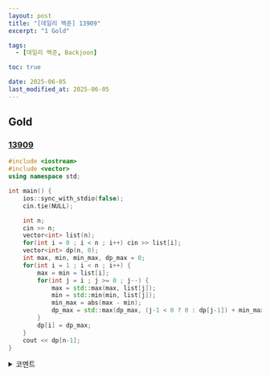 ```yaml
---
layout: post
title: "[데일리 백준] 13909"
excerpt: "1 Gold"

tags:
  - [데일리 백준, Backjoon]

toc: true

date: 2025-06-05
last_modified_at: 2025-06-05
---
```

## Gold
### [13909][def]

```c++
#include <iostream>
#include <vector>
using namespace std;

int main() {
    ios::sync_with_stdio(false);
    cin.tie(NULL);

    int n;
    cin >> n;
    vector<int> list(n);
    for(int i = 0 ; i < n ; i++) cin >> list[i];
    vector<int> dp(n, 0);
    int max, min, min_max, dp_max = 0;
    for(int i = 1 ; i < n ; i++) {
        max = min = list[i];
        for(int j = i ; j >= 0 ; j--) {
            max = std::max(max, list[j]);
            min = std::min(min, list[j]);
            min_max = abs(max - min);
            dp_max = std::max(dp_max, (j-1 < 0 ? 0 : dp[j-1]) + min_max);
        }
        dp[i] = dp_max;
    }
    cout << dp[n-1];
}
```

<details>
<summary>코멘트</summary>
<div markdown="1">

- Dynamic Programming  

</div>
</details>

[def]: https://www.acmicpc.net/problem/13909